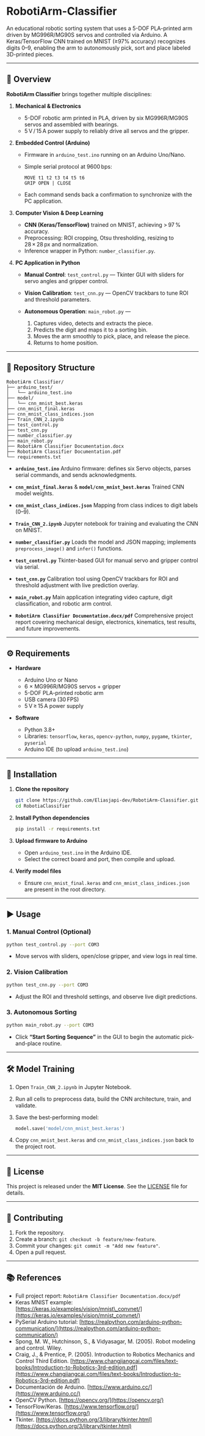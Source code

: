 # RobotiArm-Classifier
An educational robotic sorting system that uses a 5-DOF PLA-printed arm driven by MG996R/MG90S servos and controlled via Arduino. A Keras/TensorFlow CNN trained on MNIST (≥97% accuracy) recognizes digits 0–9, enabling the arm to autonomously pick, sort and place labeled 3D-printed pieces.

---

## 📖 Overview

**RobotiArm Classifier** brings together multiple disciplines:

1. **Mechanical & Electronics**

   * 5-DOF robotic arm printed in PLA, driven by six MG996R/MG90S servos and assembled with bearings.
   * 5 V / 15 A power supply to reliably drive all servos and the gripper.

2. **Embedded Control (Arduino)**

   * Firmware in `arduino_test.ino` running on an Arduino Uno/Nano.
   * Simple serial protocol at 9600 bps:

     ```
     MOVE t1 t2 t3 t4 t5 t6  
     GRIP OPEN | CLOSE  
     ```
   * Each command sends back a confirmation to synchronize with the PC application.

3. **Computer Vision & Deep Learning**

   * **CNN (Keras/TensorFlow)** trained on MNIST, achieving > 97 % accuracy.
   * Preprocessing: ROI cropping, Otsu thresholding, resizing to 28 × 28 px and normalization.
   * Inference wrapper in Python: `number_classifier.py`.

4. **PC Application in Python**

   * **Manual Control**: `test_control.py` — Tkinter GUI with sliders for servo angles and gripper control.
   * **Vision Calibration**: `test_cnn.py` — OpenCV trackbars to tune ROI and threshold parameters.
   * **Autonomous Operation**: `main_robot.py` —

     1. Captures video, detects and extracts the piece.
     2. Predicts the digit and maps it to a sorting bin.
     3. Moves the arm smoothly to pick, place, and release the piece.
     4. Returns to home position.

---

## 📂 Repository Structure

```
RobotiArm Classifier/
├── arduino_test/
│   └── arduino_test.ino
├── model/
│   └── cnn_mnist_best.keras
├── cnn_mnist_final.keras
├── cnn_mnist_class_indices.json
├── Train_CNN_2.ipynb
├── test_control.py
├── test_cnn.py
├── number_classifier.py
├── main_robot.py
├── RobotiArm Classifier Documentation.docx
├── RobotiArm Classifier Documentation.pdf
└── requirements.txt
```

* **`arduino_test.ino`**
  Arduino firmware: defines six Servo objects, parses serial commands, and sends acknowledgments.

* **`cnn_mnist_final.keras`** & **`model/cnn_mnist_best.keras`**
  Trained CNN model weights.

* **`cnn_mnist_class_indices.json`**
  Mapping from class indices to digit labels (0–9).

* **`Train_CNN_2.ipynb`**
  Jupyter notebook for training and evaluating the CNN on MNIST.

* **`number_classifier.py`**
  Loads the model and JSON mapping; implements `preprocess_image()` and `infer()` functions.

* **`test_control.py`**
  Tkinter-based GUI for manual servo and gripper control via serial.

* **`test_cnn.py`**
  Calibration tool using OpenCV trackbars for ROI and threshold adjustment with live prediction overlay.

* **`main_robot.py`**
  Main application integrating video capture, digit classification, and robotic arm control.

* **`RobotiArm Classifier Documentation.docx/pdf`**
  Comprehensive project report covering mechanical design, electronics, kinematics, test results, and future improvements.

---

## ⚙️ Requirements

* **Hardware**

  * Arduino Uno or Nano
  * 6 × MG996R/MG90S servos + gripper
  * 5-DOF PLA-printed robotic arm
  * USB camera (30 FPS)
  * 5 V ≥ 15 A power supply

* **Software**

  * Python 3.8+
  * Libraries: `tensorflow`, `keras`, `opencv-python`, `numpy`, `pygame`, `tkinter`, `pyserial`
  * Arduino IDE (to upload `arduino_test.ino`)

---

## 🚀 Installation

1. **Clone the repository**

   ```bash
   git clone https://github.com/Eliasjapi-dev/RobotiArm-Classifier.git
   cd RobotiaClassifier
   ```

2. **Install Python dependencies**

   ```bash
   pip install -r requirements.txt
   ```

3. **Upload firmware to Arduino**

   * Open `arduino_test.ino` in the Arduino IDE.
   * Select the correct board and port, then compile and upload.

4. **Verify model files**

   * Ensure `cnn_mnist_final.keras` and `cnn_mnist_class_indices.json` are present in the root directory.

---

## ▶️ Usage

### 1. Manual Control (Optional)

```bash
python test_control.py --port COM3
```

* Move servos with sliders, open/close gripper, and view logs in real time.

### 2. Vision Calibration

```bash
python test_cnn.py --port COM3
```

* Adjust the ROI and threshold settings, and observe live digit predictions.

### 3. Autonomous Sorting

```bash
python main_robot.py --port COM3
```

* Click **“Start Sorting Sequence”** in the GUI to begin the automatic pick-and-place routine.

---

## 🛠 Model Training

1. Open `Train_CNN_2.ipynb` in Jupyter Notebook.
2. Run all cells to preprocess data, build the CNN architecture, train, and validate.
3. Save the best-performing model:

   ```python
   model.save('model/cnn_mnist_best.keras')
   ```
4. Copy `cnn_mnist_best.keras` and `cnn_mnist_class_indices.json` back to the project root.

---

## 📄 License

This project is released under the **MIT License**. See the [LICENSE](LICENSE) file for details.

---

## 🤝 Contributing

1. Fork the repository.  
2. Create a branch: `git checkout -b feature/new-feature`.  
3. Commit your changes: `git commit -m "Add new feature"`.  
4. Open a pull request.

---

## 📚 References

* Full project report: `RobotiArm Classifier Documentation.docx/pdf`
* Keras MNIST example: [https://keras.io/examples/vision/mnist\_convnet/](https://keras.io/examples/vision/mnist_convnet/)
* PySerial Arduino tutorial: [https://realpython.com/arduino-python-communication/](https://realpython.com/arduino-python-communication/)
* Spong, M. W., Hutchinson, S., & Vidyasagar, M. (2005). Robot modeling and control. Wiley.
* Craig, J., & Prentice, P. (2005). Introduction to Robotics Mechanics and Control Third Edition. [https://www.changjiangcai.com/files/text-books/Introduction-to-Robotics-3rd-edition.pdf](https://www.changjiangcai.com/files/text-books/Introduction-to-Robotics-3rd-edition.pdf)
* Documentación de Arduino. [https://www.arduino.cc/](https://www.arduino.cc/)
* OpenCV Python. [https://opencv.org/](https://opencv.org/)
* TensorFlow/Keras. [https://www.tensorflow.org/](https://www.tensorflow.org/)
* Tkinter. [https://docs.python.org/3/library/tkinter.html](https://docs.python.org/3/library/tkinter.html)
